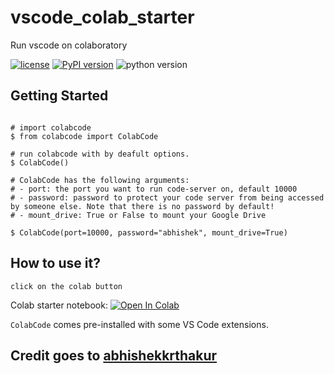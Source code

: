# vscode_colab_starter
Run vscode on colaboratory


[![license](https://img.shields.io/badge/license-MIT-blue.svg)](/LICENSE)
[![PyPI version](https://badge.fury.io/py/colabcode.svg)](https://badge.fury.io/py/colabcode)
![python version](https://img.shields.io/badge/python-3.6%2C3.7%2C3.8-blue?logo=python)



## Getting Started

```shell

# import colabcode
$ from colabcode import ColabCode

# run colabcode with by deafult options.
$ ColabCode()

# ColabCode has the following arguments:
# - port: the port you want to run code-server on, default 10000
# - password: password to protect your code server from being accessed by someone else. Note that there is no password by default!
# - mount_drive: True or False to mount your Google Drive

$ ColabCode(port=10000, password="abhishek", mount_drive=True)
```

## How to use it?
`click on the colab button`

Colab starter notebook: [![Open In Colab](https://colab.research.google.com/assets/colab-badge.svg)](https://colab.research.google.com/github/shashidharreddydakuri/vscode_colab_starter/blob/master/VSCode_colab_starter.ipynb)

`ColabCode` comes pre-installed with some VS Code extensions.



## Credit goes to [abhishekkrthakur](https://github.com/abhishekkrthakur)
